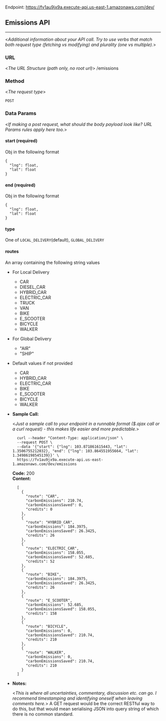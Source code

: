 Endpoint: https://fv1au9jx9a.execute-api.us-east-1.amazonaws.com/dev/

## Emissions API
----
  <_Additional information about your API call. Try to use verbs that match both request type (fetching vs modifying) and plurality (one vs multiple)._>

### URL

  <_The URL Structure (path only, no root url)_>
  /emissions
### Method
  
  <_The request type_>

  `POST`
  
<!-- *  **URL Params**

   <_If URL params exist, specify them in accordance with name mentioned in URL section. Separate into optional and required. Document data constraints._> 

   **Required:**
 
   `id=[integer]`

   **Optional:**
 
   `photo_id=[alphanumeric]` -->

### Data Params
  <_If making a post request, what should the body payload look like? URL Params rules apply here too._>

#### start (required)
  Obj in the following format 
  ```
  {
    "lng": float,
    "lat": float
  }
  ```
#### end (required)
  Obj in the following format 
  ```
  {
    "lng": float,
    "lat": float
  }
  ```

#### type
One of `LOCAL_DELIVERY`(default), `GLOBAL_DELIVERY`

#### routes
An array containing the following string values
  * For Local Delivery
    * CAR
    * DIESEL_CAR
    * HYBRID_CAR
    * ELECTRIC_CAR
    * TRUCK
    * VAN
    * BIKE
    * E_SCOOTER
    * BICYCLE
    * WALKER
  * For Global Delivery
    * "AIR"
    * "SHIP"
  * Default values if not provided
    * CAR
    * HYBRID_CAR
    * ELECTRIC_CAR
    * BIKE
    * E_SCOOTER
    * BICYCLE
    * WALKER

* **Sample Call:**

  <_Just a sample call to your endpoint in a runnable format ($.ajax call or a curl request) - this makes life easier and more predictable._> 

  ```
    curl --header "Content-Type: application/json" \
    --request POST \
    --data '{"start": {"lng": 103.871861615443, "lat": 1.3506755212032}, "end": {"lng": 103.864551955664, "lat": 1.34986198545139}}' \
    https://fv1au9jx9a.execute-api.us-east-1.amazonaws.com/dev/emissions
  ```

  **Code:** 200 <br />
  **Content:**
  ```
    [
      {
        "route": "CAR",
        "carbonEmissions": 210.74,
        "carbonEmissionsSaved": 0,
        "credits": 0
      },
      {
        "route": "HYBRID_CAR",
        "carbonEmissions": 184.3975,
        "carbonEmissionsSaved": 26.3425,
        "credits": 26
      },
      {
        "route": "ELECTRIC_CAR",
        "carbonEmissions": 158.055,
        "carbonEmissionsSaved": 52.685,
        "credits": 52
      },
      {
        "route": "BIKE",
        "carbonEmissions": 184.3975,
        "carbonEmissionsSaved": 26.3425,
        "credits": 26
      },
      {
        "route": "E_SCOOTER",
        "carbonEmissions": 52.685,
        "carbonEmissionsSaved": 158.055,
        "credits": 158
      },
      {
        "route": "BICYCLE",
        "carbonEmissions": 0,
        "carbonEmissionsSaved": 210.74,
        "credits": 210
      },
      {
        "route": "WALKER",
        "carbonEmissions": 0,
        "carbonEmissionsSaved": 210.74,
        "credits": 210
      }
    ]
  ```

* **Notes:**

  <_This is where all uncertainties, commentary, discussion etc. can go. I recommend timestamping and identifying oneself when leaving comments here._> 
  A GET request would be the correct RESTful way to do this, but that would mean serialising JSON into query string of which there is no common standard. 